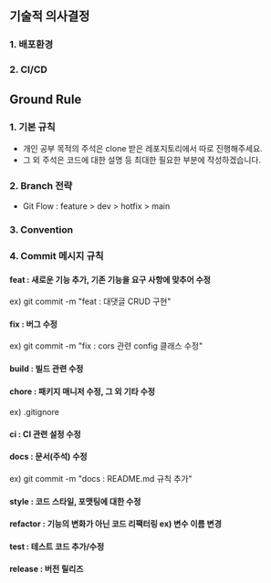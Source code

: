 ## 기술적 의사결정

### 1. 배포환경

### 2. CI/CD


## Ground Rule

### 1. 기본 규칙

 - 개인 공부 목적의 주석은 clone 받은 레포지토리에서 따로 진행해주세요.
 - 그 외 주석은 코드에 대한 설명 등 최대한 필요한 부분에 작성하겠습니다.

### 2. Branch 전략
 - Git Flow : feature > dev > hotfix > main

### 3. Convention 

### 4. Commit 메시지 규칙
#### feat : 새로운 기능 추가, 기존 기능을 요구 사항에 맞추어 수정
ex) git commit -m "feat : 대댓글 CRUD 구현"
#### fix : 버그 수정
ex) git commit -m "fix : cors 관련 config 클래스 수정"
#### build : 빌드 관련 수정
#### chore : 패키지 매니저 수정, 그 외 기타 수정 
ex) .gitignore
#### ci : CI 관련 설정 수정
#### docs : 문서(주석) 수정
ex) git commit -m "docs : README.md 규칙 추가" 
#### style : 코드 스타일, 포맷팅에 대한 수정
#### refactor : 기능의 변화가 아닌 코드 리팩터링 ex) 변수 이름 변경
#### test : 테스트 코드 추가/수정
#### release : 버전 릴리즈
